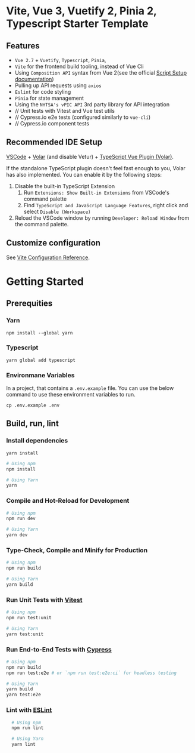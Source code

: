 # Vite, Vue 3, Vuetify 2, Pinia 2, Typescript Starter Template

## Features

- `Vue 2.7` + `Vuetify`, `Typescript`, `Pinia`,
- `Vite` for the frontend build tooling, instead of Vue Cli
- Using `Composition API` syntax from Vue 2(see the official [Script Setup documentation](https://v3.vuejs.org/api/composition-api.html))
- Pulling up API requests using `axios`
- `Eslint` for code styling
- `Pinia` for state management
- Using the `NHTSA's vPIC API` 3rd party library for API integration
- // Unit tests with Vitest and Vue test utils
- // Cypress.io e2e tests (configured similarly to `vue-cli`)
- // Cypress.io component tests

## Recommended IDE Setup

[VSCode](https://code.visualstudio.com/) + [Volar](https://marketplace.visualstudio.com/items?itemName=Vue.volar) (and disable Vetur) + [TypeScript Vue Plugin (Volar)](https://marketplace.visualstudio.com/items?itemName=Vue.vscode-typescript-vue-plugin).

If the standalone TypeScript plugin doesn't feel fast enough to you, Volar has also implemented. You can enable it by the following steps:

1. Disable the built-in TypeScript Extension
    1) Run `Extensions: Show Built-in Extensions` from VSCode's command palette
    2) Find `TypeScript and JavaScript Language Features`, right click and select `Disable (Workspace)`
2. Reload the VSCode window by running `Developer: Reload Window` from the command palette.

## Customize configuration

See [Vite Configuration Reference](https://vitejs.dev/config/).

# Getting Started

## Prerequities
### Yarn
```
npm install --global yarn
```
### Typescript
```
yarn global add typescript
```

### Environmane Variables
In a project, that contains a `.env.example` file. You can use the below command to use these environment variables to run.
```
cp .env.example .env
```


## Build, run, lint
### Install dependencies
```
yarn install
```
  ```bash
  # Using npm
  npm install

  # Using Yarn
  yarn
  ```

### Compile and Hot-Reload for Development

  ```bash
  # Using npm
  npm run dev

  # Using Yarn
  yarn dev
  ```

### Type-Check, Compile and Minify for Production

  ```sh
  # Using npm
  npm run build

  # Using Yarn
  yarn build
  ```

### Run Unit Tests with [Vitest](https://vitest.dev/)

  ```sh
  # Using npm
  npm run test:unit

  # Using Yarn
  yarn test:unit
  ```

### Run End-to-End Tests with [Cypress](https://www.cypress.io/)

  ```sh
  # Using npm
  npm run build
  npm run test:e2e # or `npm run test:e2e:ci` for headless testing

  # Using Yarn
  yarn build
  yarn test:e2e
  ```

### Lint with [ESLint](https://eslint.org/)

```sh
  # Using npm
  npm run lint

  # Using Yarn
  yarn lint
```
